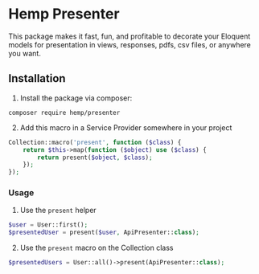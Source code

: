 # Hemp Presenter

This package makes it fast, fun, and profitable to decorate your Eloquent models for presentation in views, responses, pdfs, csv files, or anywhere you want.

## Installation

1. Install the package via composer:

`composer require hemp/presenter`

2. Add this macro in a Service Provider somewhere in your project

```php
Collection::macro('present', function ($class) {
    return $this->map(function ($object) use ($class) {
        return present($object, $class);
    });
});
```

### Usage

1. Use the `present` helper
```php
$user = User::first();
$presentedUser = present($user, ApiPresenter::class);
```

2. Use the `present` macro on the Collection class

```php
$presentedUsers = User::all()->present(ApiPresenter::class);
```
